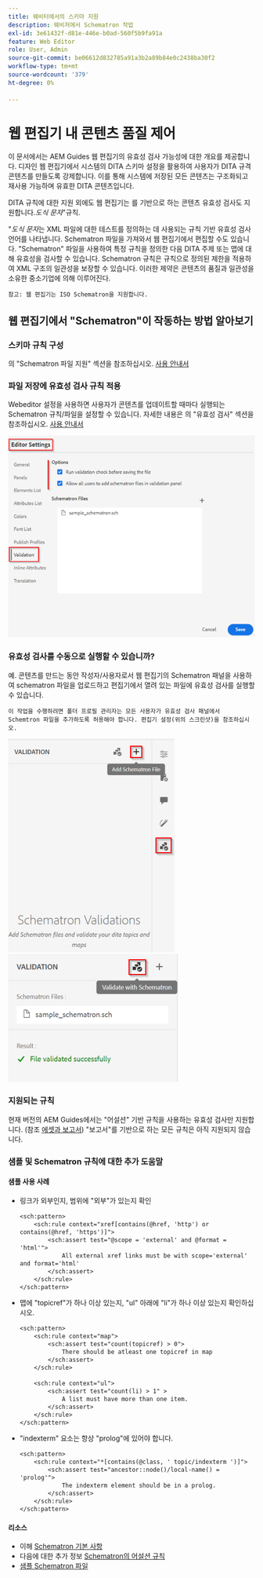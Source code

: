 ```yaml
---
title: 웨비터에서의 스키마 지원
description: 웨비저에서 Schematron 작업
exl-id: 3e61432f-d81e-446e-b0ad-560f5b9fa91a
feature: Web Editor
role: User, Admin
source-git-commit: be06612d832785a91a3b2a89b84e0c2438ba30f2
workflow-type: tm+mt
source-wordcount: '379'
ht-degree: 0%

---
```


# 웹 편집기 내 콘텐츠 품질 제어

이 문서에서는 AEM Guides 웹 편집기의 유효성 검사 가능성에 대한 개요를 제공합니다.
디자인 웹 편집기에서 시스템의 DITA 스키마 설정을 활용하여 사용자가 DITA 규격 콘텐츠를 만들도록 강제합니다. 이를 통해 시스템에 저장된 모든 콘텐츠는 구조화되고 재사용 가능하며 유효한 DITA 콘텐츠입니다.

DITA 규칙에 대한 지원 외에도 웹 편집기는 를 기반으로 하는 콘텐츠 유효성 검사도 지원합니다.*도식 문자*&quot;규칙.

&quot;*도식 문자*&#x200B;는 XML 파일에 대한 테스트를 정의하는 데 사용되는 규칙 기반 유효성 검사 언어를 나타냅니다. Schematron 파일을 가져와서 웹 편집기에서 편집할 수도 있습니다. &quot;Schematron&quot; 파일을 사용하여 특정 규칙을 정의한 다음 DITA 주제 또는 맵에 대해 유효성을 검사할 수 있습니다. Schematron 규칙은 규칙으로 정의된 제한을 적용하여 XML 구조의 일관성을 보장할 수 있습니다. 이러한 제약은 콘텐츠의 품질과 일관성을 소유한 중소기업에 의해 이루어진다.

    참고: 웹 편집기는 ISO Schematron을 지원합니다.


## 웹 편집기에서 &quot;Schematron&quot;이 작동하는 방법 알아보기

### 스키마 규칙 구성

의 &quot;Schematron 파일 지원&quot; 섹션을 참조하십시오. [사용 안내서](https://helpx.adobe.com/content/dam/help/en/xml-documentation-solution/4-2/Adobe-Experience-Manager-Guides_UUID_User-Guide_EN.pdf#page=148)


### 파일 저장에 유효성 검사 규칙 적용

Webeditor 설정을 사용하면 사용자가 콘텐츠를 업데이트할 때마다 실행되는 Schematron 규칙/파일을 설정할 수 있습니다. 자세한 내용은 의 &quot;유효성 검사&quot; 섹션을 참조하십시오. [사용 안내서](https://helpx.adobe.com/content/dam/help/en/xml-documentation-solution/4-2/Adobe-Experience-Manager-Guides_UUID_User-Guide_EN.pdf#page=58)

![웹 편집기 설정에서 규칙 설정](../../../assets/authoring/schematron-editorsettings-validation-tab.png)


### 유효성 검사를 수동으로 실행할 수 있습니까?

예. 콘텐츠를 만드는 동안 작성자/사용자로서 웹 편집기의 Schematron 패널을 사용하여 schematron 파일을 업로드하고 편집기에서 열려 있는 파일에 유효성 검사를 실행할 수 있습니다.

    이 작업을 수행하려면 폴더 프로필 관리자는 모든 사용자가 유효성 검사 패널에서 Schemtron 파일을 추가하도록 허용해야 합니다. 편집기 설정(위의 스크린샷)을 참조하십시오.

![스키마 파일 선택](../../../assets/authoring/schematron-rightpanel-validation-addsch.png)
![유효성 검사 실행](../../../assets/authoring/schematron-rightpanel-validation-runsch.png)


### 지원되는 규칙

현재 버전의 AEM Guides에서는 &quot;어설션&quot; 기반 규칙을 사용하는 유효성 검사만 지원합니다. (참조 [에셋과 보고서](https://schematron.com/document/205.html)) &quot;보고서&quot;를 기반으로 하는 모든 규칙은 아직 지원되지 않습니다.


### 샘플 및 Schematron 규칙에 대한 추가 도움말

#### 샘플 사용 사례

- 링크가 외부인지, 범위에 &quot;외부&quot;가 있는지 확인

  ```
  <sch:pattern>
      <sch:rule context="xref[contains(@href, 'http') or contains(@href, 'https')]">
          <sch:assert test="@scope = 'external' and @format = 'html'">
              All external xref links must be with scope='external' and format='html'
          </sch:assert>
      </sch:rule>
  </sch:pattern>
  ```

- 맵에 &quot;topicref&quot;가 하나 이상 있는지, &quot;ul&quot; 아래에 &quot;li&quot;가 하나 이상 있는지 확인하십시오.

  ```
  <sch:pattern>
      <sch:rule context="map">
          <sch:assert test="count(topicref) > 0">
              There should be atleast one topicref in map
          </sch:assert>
      </sch:rule>
  
      <sch:rule context="ul">
          <sch:assert test="count(li) > 1" >
              A list must have more than one item.
          </sch:assert>
      </sch:rule>
  </sch:pattern>
  ```

- &quot;indexterm&quot; 요소는 항상 &quot;prolog&quot;에 있어야 합니다.

  ```
  <sch:pattern>
      <sch:rule context="*[contains(@class, ' topic/indexterm ')]">
          <sch:assert test="ancestor::node()/local-name() = 'prolog'">
              The indexterm element should be in a prolog.
          </sch:assert>
      </sch:rule>
  </sch:pattern>
  ```

#### 리소스

- 이해  [Schematron 기본 사항](https://da2022.xatapult.com/#what-is-schematron)
- 다음에 대한 추가 정보 [Schematron의 어설션 규칙](https://www.xml.com/pub/a/2003/11/12/schematron.html#Assertions)
- [샘플 Schematron 파일](../../../assets/authoring/sample_schematron.sch)
